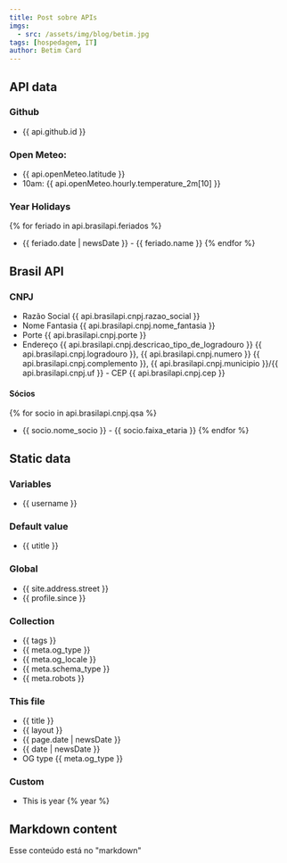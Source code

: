 ```yaml
---
title: Post sobre APIs
imgs: 
  - src: /assets/img/blog/betim.jpg
tags: [hospedagem, IT]
author: Betim Card
---
```

## API data 

### Github
- {{ api.github.id }}

### Open Meteo:
- {{ api.openMeteo.latitude }}
- 10am: {{ api.openMeteo.hourly.temperature_2m[10] }}

### Year Holidays
{% for feriado in api.brasilapi.feriados %}
- {{ feriado.date | newsDate }} - {{ feriado.name }}
{% endfor %}

## Brasil API
### CNPJ
- Razão Social {{ api.brasilapi.cnpj.razao_social }}
- Nome Fantasia {{ api.brasilapi.cnpj.nome_fantasia }}
- Porte {{ api.brasilapi.cnpj.porte }}
- Endereço {{ api.brasilapi.cnpj.descricao_tipo_de_logradouro }} {{ api.brasilapi.cnpj.logradouro }}, {{ api.brasilapi.cnpj.numero }} {{ api.brasilapi.cnpj.complemento }}, {{ api.brasilapi.cnpj.municipio }}/{{ api.brasilapi.cnpj.uf }} - CEP {{ api.brasilapi.cnpj.cep }}

#### Sócios
{% for socio in api.brasilapi.cnpj.qsa %}
- {{ socio.nome_socio }} - {{ socio.faixa_etaria }}
{% endfor %}

## Static data

### Variables
- {{ username }}

### Default value
- {{ utitle }}

### Global
- {{ site.address.street }}
- {{ profile.since }}

### Collection
- {{ tags }}
- {{ meta.og_type }}
- {{ meta.og_locale }}
- {{ meta.schema_type }}
- {{ meta.robots }}

### This file
- {{ title }}
- {{ layout }}
- {{ page.date | newsDate }}
- {{ date | newsDate }}
- OG type {{ meta.og_type }}

### Custom
- This is year {% year %}

## Markdown content
Esse conteúdo está no "markdown"